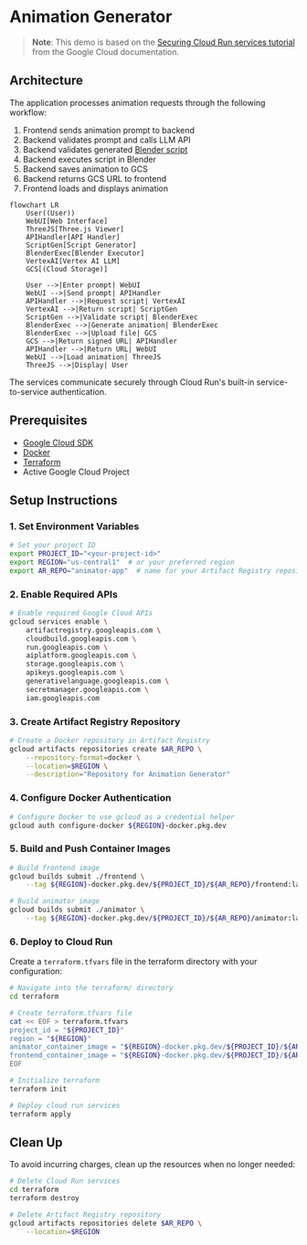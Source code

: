 # Animation Generator

> **Note**: This demo is based on the [Securing Cloud Run services tutorial](https://cloud.google.com/run/docs/tutorials/secure-services) from the Google Cloud documentation.

## Architecture

The application processes animation requests through the following workflow:
1. Frontend sends animation prompt to backend
2. Backend validates prompt and calls LLM API
3. Backend validates generated [Blender script](https://docs.blender.org/api/current/info_overview.html)
4. Backend executes script in Blender
5. Backend saves animation to GCS
6. Backend returns GCS URL to frontend
7. Frontend loads and displays animation

```mermaid
flowchart LR
    User((User))
    WebUI[Web Interface]
    ThreeJS[Three.js Viewer]
    APIHandler[API Handler]
    ScriptGen[Script Generator]
    BlenderExec[Blender Executor]
    VertexAI[Vertex AI LLM]
    GCS[(Cloud Storage)]

    User -->|Enter prompt| WebUI
    WebUI -->|Send prompt| APIHandler
    APIHandler -->|Request script| VertexAI
    VertexAI -->|Return script| ScriptGen
    ScriptGen -->|Validate script| BlenderExec
    BlenderExec -->|Generate animation| BlenderExec
    BlenderExec -->|Upload file| GCS
    GCS -->|Return signed URL| APIHandler
    APIHandler -->|Return URL| WebUI
    WebUI -->|Load animation| ThreeJS
    ThreeJS -->|Display| User
```

The services communicate securely through Cloud Run's built-in service-to-service authentication.

## Prerequisites

- [Google Cloud SDK](https://cloud.google.com/sdk/docs/install)
- [Docker](https://docs.docker.com/get-docker/)
- [Terraform](https://developer.hashicorp.com/terraform/install)
- Active Google Cloud Project

## Setup Instructions

### 1. Set Environment Variables

```bash
# Set your project ID
export PROJECT_ID="<your-project-id>"
export REGION="us-central1"  # or your preferred region
export AR_REPO="animator-app"  # name for your Artifact Registry repository
```

### 2. Enable Required APIs

```bash
# Enable required Google Cloud APIs
gcloud services enable \
    artifactregistry.googleapis.com \
    cloudbuild.googleapis.com \
    run.googleapis.com \
    aiplatform.googleapis.com \
    storage.googleapis.com \
    apikeys.googleapis.com \
    generativelanguage.googleapis.com \
    secretmanager.googleapis.com \
    iam.googleapis.com
```

### 3. Create Artifact Registry Repository

```bash
# Create a Docker repository in Artifact Registry
gcloud artifacts repositories create $AR_REPO \
    --repository-format=docker \
    --location=$REGION \
    --description="Repository for Animation Generator"
```

### 4. Configure Docker Authentication

```bash
# Configure Docker to use gcloud as a credential helper
gcloud auth configure-docker ${REGION}-docker.pkg.dev
```

### 5. Build and Push Container Images

```bash
# Build frontend image
gcloud builds submit ./frontend \
    --tag ${REGION}-docker.pkg.dev/${PROJECT_ID}/${AR_REPO}/frontend:latest

# Build animator image
gcloud builds submit ./animator \
    --tag ${REGION}-docker.pkg.dev/${PROJECT_ID}/${AR_REPO}/animator:latest
```

### 6. Deploy to Cloud Run

Create a `terraform.tfvars` file in the terraform directory with your configuration:

```bash
# Navigate into the terraform/ directory
cd terraform

# Create terraform.tfvars file
cat << EOF > terraform.tfvars
project_id = "${PROJECT_ID}"
region = "${REGION}"
animator_container_image = "${REGION}-docker.pkg.dev/${PROJECT_ID}/${AR_REPO}/animator:latest"
frontend_container_image = "${REGION}-docker.pkg.dev/${PROJECT_ID}/${AR_REPO}/frontend:latest"
EOF

# Initialize terraform
terraform init

# Deploy cloud run services
terraform apply
```

## Clean Up

To avoid incurring charges, clean up the resources when no longer needed:

```bash
# Delete Cloud Run services
cd terraform
terraform destroy

# Delete Artifact Registry repository
gcloud artifacts repositories delete $AR_REPO \
    --location=$REGION
```